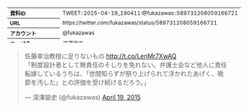 <table style="font-size: 9pt; width: 610px; margin-bottom: 20px; height: 80px;">
<tbody>
    <tr>
        <th align=left>資料ID</th>
        <td align=left>TWEET::2015-04-19_190411:@fukazawas::589731208059166721</td>
    </tr>
    <tr>
        <th align=left>URL</th>
        <td align=left>https://twitter.com/fukazawas/status/589731208059166721</td>
    </tr>
    <tr>
        <th align=left>アカウント</th>
        <td align=left>@fukazawas</td>
    </tr>
    <tr>
        <th align=left>ユーザ名</th>
        <td align=left>深澤諭史</td>
    </tr>
    <tr>
        <th align=left>ツイートの記録日時</th>
        <td align=left>created_at 2022-08-24_1929</td>
    </tr>
</tbody>
</table>
<blockquote class="twitter-tweet" data-width="450"  data-lang="ja"><p lang="ja" dir="ltr">佐藤幸治教授に足りないもの <a href="http://t.co/LenMr7XwAQ">http://t.co/LenMr7XwAQ</a><br>「制度設計者として無責任のそしりを免れない。弁護士会など他人に責任転嫁しているうちは、「世間知らずが祭り上げられて浮かれたあげく、晩節を汚した」との評価を受け続けるだろう。」</p>&mdash; 深澤諭史 (@fukazawas) <a href="https://twitter.com/fukazawas/status/589731208059166721?ref_src=twsrc%5Etfw">April 19, 2015</a></blockquote>
<script async src="https://platform.twitter.com/widgets.js" charset="utf-8"></script>


